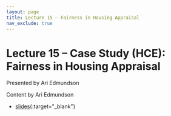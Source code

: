 ```yaml
---
layout: page
title: Lecture 15 – Fairness in Housing Appraisal
nav_exclude: true
---
```


# Lecture 15 – Case Study (HCE): Fairness in Housing Appraisal

Presented by Ari Edmundson

Content by Ari Edmundson

- [slides](https://docs.google.com/presentation/d/1ECci7qVvQwiflO33YFq069rEFklLCkBHNPJeaGVx4O8/edit?usp=sharing){:target="_blank"}
<!-- - [recording](https://youtu.be/PvxMAukFvJE){:target="_blank"} -->
